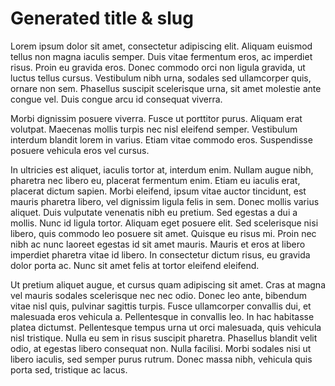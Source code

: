 Generated title & slug
======================

Lorem ipsum dolor sit amet, consectetur adipiscing elit. Aliquam euismod tellus
non magna iaculis semper. Duis vitae fermentum eros, ac imperdiet risus. Proin
eu gravida eros. Donec commodo orci non ligula gravida, ut luctus tellus
cursus. Vestibulum nibh urna, sodales sed ullamcorper quis, ornare non sem.
Phasellus suscipit scelerisque urna, sit amet molestie ante congue vel. Duis
congue arcu id consequat viverra.

Morbi dignissim posuere viverra. Fusce ut porttitor purus. Aliquam erat
volutpat. Maecenas mollis turpis nec nisl eleifend semper. Vestibulum interdum
blandit lorem in varius. Etiam vitae commodo eros. Suspendisse posuere vehicula
eros vel cursus.

In ultricies est aliquet, iaculis tortor at, interdum enim. Nullam augue nibh,
pharetra nec libero eu, placerat fermentum enim. Etiam eu iaculis erat,
placerat dictum sapien. Morbi eleifend, ipsum vitae auctor tincidunt, est
mauris pharetra libero, vel dignissim ligula felis in sem. Donec mollis varius
aliquet. Duis vulputate venenatis nibh eu pretium. Sed egestas a dui a mollis.
Nunc id ligula tortor. Aliquam eget posuere elit. Sed scelerisque nisi libero,
quis commodo leo posuere sit amet. Quisque eu risus mi. Proin nec nibh ac nunc
laoreet egestas id sit amet mauris. Mauris et eros at libero imperdiet pharetra
vitae id libero. In consectetur dictum risus, eu gravida dolor porta ac. Nunc
sit amet felis at tortor eleifend eleifend.

Ut pretium aliquet augue, et cursus quam adipiscing sit amet. Cras at magna vel
mauris sodales scelerisque nec nec odio. Donec leo ante, bibendum vitae nisl
quis, pulvinar sagittis turpis. Fusce ullamcorper convallis dui, et malesuada
eros vehicula a. Pellentesque in convallis leo. In hac habitasse platea
dictumst. Pellentesque tempus urna ut orci malesuada, quis vehicula nisl
tristique. Nulla eu sem in risus suscipit pharetra. Phasellus blandit velit
odio, at egestas libero consequat non. Nulla facilisi. Morbi sodales nisi ut
libero iaculis, sed semper purus rutrum. Donec massa nibh, vehicula quis porta
sed, tristique ac lacus.
